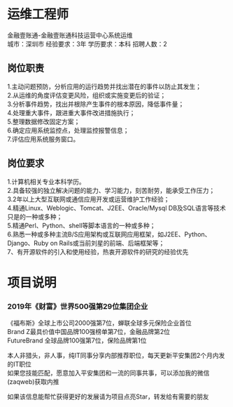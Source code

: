 # 运维工程师
金融壹账通-金融壹账通科技运营中心系统运维  
城市：深圳市 经验要求：3年 学历要求：本科  招聘人数：2

## 岗位职责
1.主动问题预防，分析应用的运行趋势并找出潜在的事件以防止其发生；   
2.从运维的角度评估变更风险，组织或实施变更后的验证；   
3.分析事件趋势，找出并根除产生事件的根本原因，降低事件量；   
4.处理重大事件，跟进重大事件改进措施执行；   
5.整理数据修改固定方案；   
6.确定应用系统监控点，处理监控报警信息；   
7.评估应用系统服务窗口。

## 岗位要求
1.计算机相关专业本科学历。   
2.具备较强的独立解决问题的能力、学习能力，刻苦耐劳，能承受工作压力；   
3.2年以上大型互联网或通信应用开发或运营维护工作经验；   
4.精通Linux、Weblogic、Tomcat、J2EE、Oracle/Mysql DB及SQL语言等技术只是的一种或多种；   
5.精通Perl、Python、shell等脚本语言的一种或多种；   
6.熟悉一种或多种主流B/S应用架构或互联网应用框架，如J2EE、Python、Django、Ruby on Rails或当前刘星的前端、后端框架等；   
7、有开源软件的引入和使用经验，热衷开源软件的研究的经验优先

# 项目说明

### 2019年《财富》世界500强第29位集团企业
《福布斯》全球上市公司2000强第7位，蝉联全球多元保险企业首位  
Brand Z最具价值中国品牌100强榜单第7位，金融品牌第2位  
FutureBrand 全球品牌100强第7位，保险品牌第1位

本人非猎头，非人事，纯IT同事分享内部推荐职位，每天更新平安集团2个月内发的IT职位  
如果您技能匹配，愿意加入平安集团和一流的同事共事，可以添加我的微信(zaqweb)获取内推 

如果该信息能帮忙获得更好的发展请为项目点亮Star，转发给有需要的朋友




